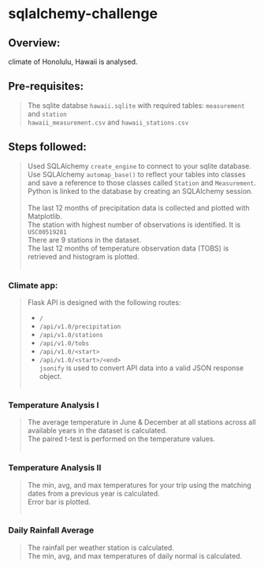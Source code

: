 # sqlalchemy-challenge

## Overview:
climate of Honolulu, Hawaii is analysed.

## Pre-requisites:
>  The sqlite databse `hawaii.sqlite` with required tables: `measurement` and `station` <br>
>  `hawaii_measurement.csv` and `hawaii_stations.csv` <br>

## Steps followed: <br>
>   Used SQLAlchemy `create_engine` to connect to your sqlite database.<br> 
>   Use SQLAlchemy `automap_base()` to reflect your tables into classes and save a reference to those classes called `Station` and `Measurement`.<br>
>   Python is linked to the database by creating an SQLAlchemy session. <br><br>
>   The last 12 months of precipitation data is collected and plotted with Matplotlib.<br>
>   The station with highest number of observations is identified. It is `USC00519281` <br>
>   There are 9 stations in the dataset.<br>
>   The last 12 months of temperature observation data (TOBS) is retrieved and histogram is plotted. <br> <br>

### Climate app: <br>
>   Flask API is designed with the following routes:
> - `/`<br>
> - `/api/v1.0/precipitation` <br>
> - `/api/v1.0/stations` <br>
> - `/api/v1.0/tobs` <br>
> - `/api/v1.0/<start>` <br>
> - `/api/v1.0/<start>/<end>` <br>
>   `jsonify` is used to convert API data into a valid JSON response object. <br> <br>

### Temperature Analysis I
>   The average temperature in June & December at all stations across all available years in the dataset is calculated. <br>
>   The paired t-test is performed on the temperature values. <br> <br>

### Temperature Analysis II
>   The min, avg, and max temperatures for your trip using the matching dates from a previous year is calculated. <br>
>   Error bar is plotted. <br> <br>
>   
### Daily Rainfall Average
>   The rainfall per weather station is calculated. <br>
>   The min, avg, and max temperatures of daily normal is calculated. <br>
 
